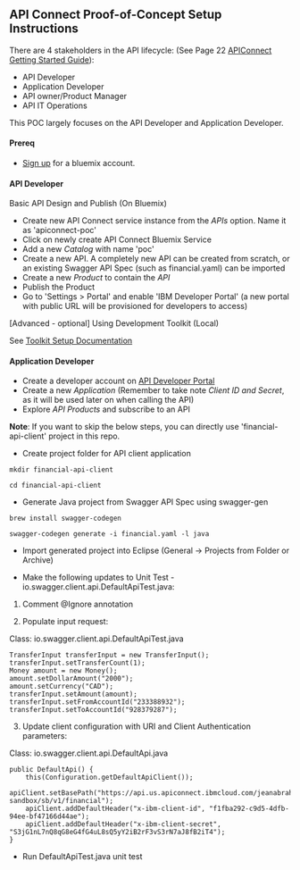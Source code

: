 ## API Connect Proof-of-Concept Setup Instructions

There are 4 stakeholders in the API lifecycle:  (See Page 22 [APIConnect Getting Started Guide](https://github.com/jeanabraham/ibm-apiconnect-poc/blob/master/docs/Getting%20Started%20with%20IBM%20API%20Connect.pdf)):
* API Developer
* Application Developer
* API owner/Product Manager
* API IT Operations

This POC largely focuses on the API Developer and Application Developer.

#### Prereq

* [Sign up](https://console.ng.bluemix.net/registration/) for a bluemix account.


#### API Developer

Basic API Design and Publish (On Bluemix)

* Create new API Connect service instance from the *APIs* option. Name it as 'apiconnect-poc'
* Click on newly create API Connect Bluemix Service
* Add a new *Catalog* with name 'poc'
* Create a new API. A completely new API can be created from scratch, or an existing Swagger API Spec (such as financial.yaml) can be imported
* Create a new *Product* to contain the *API*
* Publish the Product
* Go to 'Settings > Portal' and enable 'IBM Developer Portal' (a new portal with public URL will be provisioned for developers to access)

[Advanced - optional] Using Development Toolkit (Local)

See [Toolkit Setup Documentation](https://www.ibm.com/support/knowledgecenter/en/SSFS6T/com.ibm.apic.toolkit.doc/capim_cli_working_with.html)


#### Application Developer

* Create a developer account on [API Developer Portal](https://sb-jeanabrahamibmcom-sandbox.developer.us.apiconnect.ibmcloud.com)
* Create a new *Application* (Remember to take note *Client ID and Secret*, as it will be used later on when calling the API)
* Explore *API Products* and subscribe to an API


**Note**: If you want to skip the below steps, you can directly use 'financial-api-client' project in this repo.

* Create project folder for API client application 

`mkdir financial-api-client`

`cd financial-api-client`

* Generate Java project from Swagger API Spec using swagger-gen

`brew install swagger-codegen`

`swagger-codegen generate -i financial.yaml -l java`

* Import generated project into Eclipse (General -> Projects from Folder or Archive)

* Make the following updates to Unit Test - io.swagger.client.api.DefaultApiTest.java:

1. Comment @Ignore annotation

2. Populate input request: 

Class: io.swagger.client.api.DefaultApiTest.java
~~~~
TransferInput transferInput = new TransferInput();
transferInput.setTransferCount(1);
Money amount = new Money();
amount.setDollarAmount("2000");
amount.setCurrency("CAD");
transferInput.setAmount(amount);
transferInput.setFromAccountId("233388932");
transferInput.setToAccountId("928379287");
~~~~     

3. Update client configuration with URI and Client Authentication parameters:


Class: io.swagger.client.api.DefaultApi.java
~~~~
public DefaultApi() {
    this(Configuration.getDefaultApiClient());
    apiClient.setBasePath("https://api.us.apiconnect.ibmcloud.com/jeanabrahamibmcom-sandbox/sb/v1/financial");
    apiClient.addDefaultHeader("x-ibm-client-id", "f1fba292-c9d5-4dfb-94ee-bf47166d44ae");
    apiClient.addDefaultHeader("x-ibm-client-secret", "S3jG1nL7nQ8qG8eG4fG4uL8sQ5yY2iB2rF3vS3rN7aJ8fB2iT4");
}
~~~~     

* Run DefaultApiTest.java unit test